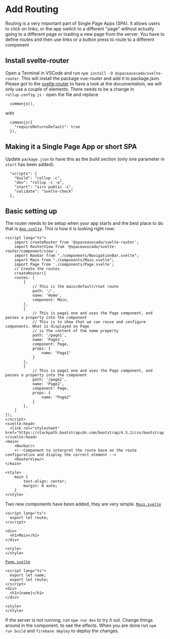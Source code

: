 # Add Routing
Routing is a very important part of Single Page Apps (SPA). It allows users to click on links, or the app switch to a different "page" without actually going to a different page or loading a new page from the server. You have to define routes and then use links or a button press to route to a different component
## Install svelte-router
Open a Terminal in VSCode and run `npm install -D @spaceavocado/svelte-router`. This will install the package vue-router and add it to package.json.
Please got to the [svelte-router](https://awesomeopensource.com/project/spaceavocado/svelte-router) to have a look at the documentation, we will only use a couple of elements.
There needs to be a change in `rollup.config.js` - open the file and replace
```
  commonjs(),
```
with
```
  commonjs({
    "requireReturnsDefault": true
  }),
```
## Making it a Single Page App or short SPA
Update `package.json` to have this as the build section (only one parameter in `start` has been added):
```
  "scripts": {
    "build": "rollup -c",
    "dev": "rollup -c -w",
    "start": "sirv public -s",
    "validate": "svelte-check"
  },
```
## Basic setting up
The router needs to be setup when your app starts and the best place to do that is [`App.svelte`](./03_AddRouting/src/App.svelte). 
This is how it is looking right now: 
```
<script lang="ts">
	import createRouter from '@spaceavocado/svelte-router';
	import RouterView from '@spaceavocado/svelte-router/component/view';
	import Navbar from "./components/NavigationBar.svelte";
	import Main from "./components/Main.svelte";
	import Page from './components/Page.svelte';
	// Create the routes
	createRouter({
  	routes: [
		{ 
			// This is the main/default/root route
			path: '/',
			name: 'Home',
			component: Main,
		},
		{
			// This is page1 one and uses the Page component, and passes a property into the component
			// This is to show that we can reuse and configure components. What is displayed on Page
			// is the content of the name property
			path: '/page1',
			name: 'Page1',
			component: Page,
			props: {
				name: "Page1"
			}
		},
		{ 
			// This is page1 one and uses the Page component, and passes a property into the component
			path: '/page2',
			name: 'Page2',
			component: Page,
			props: {
				name: "Page2"
			}
		},
	]
});
</script>
<svelte:head>
  <link rel="stylesheet" href="https://stackpath.bootstrapcdn.com/bootstrap/4.5.2/css/bootstrap.min.css">
</svelte:head>
<main>
	<Navbar/>
	<!--Component to interpret the route base on the route configuration and display the correct element -->
	<RouterView/>
</main>

<style>
	main {
		text-align: center;
		margin: 0 auto;
	}
</style>
```
Two new components have been added, they are very simple.
[`Main.svelte`](./03_AddRouting/src/components/Main.svelte)
```
<script lang="ts">
  export let route;
</script>

<div>
  <h1>Main</h1>
</div>

<style>
</style>
```
[`Page.svelte`](./03_AddRouting/src/components/Page.svelte)
```
<script lang="ts">
  export let name;
  export let route;
</script>
<div>
  <h1>{name}</h1>
</div>

<style>
</style>
```
If the server is not running, run `npm run dev` to try it out. Change things around in the component, to see the effects.
When you are done run `npm run build` and `firebase deploy` to deploy the changes.